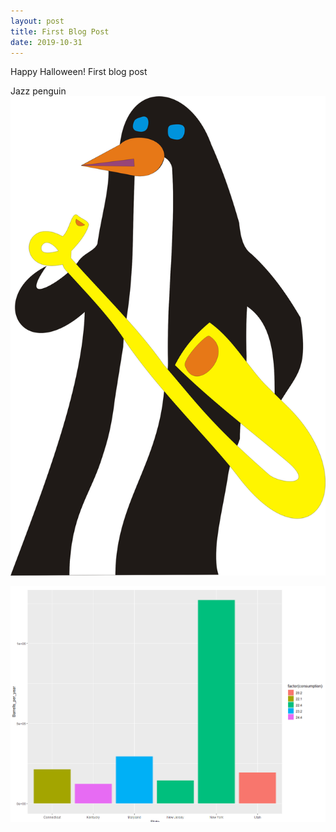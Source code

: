 ```yaml
---
layout: post
title: First Blog Post
date: 2019-10-31
---
```


Happy Halloween! First blog post



Jazz penguin
![Image](https://github.com/dramsay801/dramsay801.github.io/blob/master/images/Jazz%20Penguin.png?raw=true)


![Bottom 5 States](https://github.com/dramsay801/dramsay801.github.io/blob/master/images/Bottom_5_consumption.PNG)
